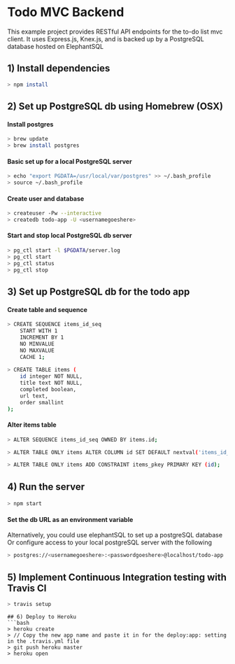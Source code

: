 # Todo MVC Backend

This example project provides RESTful API endpoints for the to-do list mvc client. 
It uses Express.js, Knex.js, and is backed up by a PostgreSQL database hosted on ElephantSQL

## 1) Install dependencies

``` bash
> npm install
```

## 2) Set up PostgreSQL db using Homebrew (OSX)
#### Install postgres
```bash
> brew update
> brew install postgres
```

#### Basic set up for a local PostgreSQL server
```bash
> echo "export PGDATA=/usr/local/var/postgres" >> ~/.bash_profile
> source ~/.bash_profile
```

#### Create user and database
```bash
> createuser -Pw --interactive
> createdb todo-app -U <usernamegoeshere>
```

#### Start and stop local PostgreSQL db server
```bash
> pg_ctl start -l $PGDATA/server.log
> pg_ctl start
> pg_ctl status
> pg_ctl stop
```
## 3) Set up PostgreSQL db for the todo app
#### Create table and sequence 

```bash
> CREATE SEQUENCE items_id_seq
    START WITH 1
    INCREMENT BY 1
    NO MINVALUE
    NO MAXVALUE
    CACHE 1;
    
> CREATE TABLE items (
    id integer NOT NULL,
    title text NOT NULL,
    completed boolean,
    url text,
    order smallint
);
```

#### Alter items table

```bash
> ALTER SEQUENCE items_id_seq OWNED BY items.id;

> ALTER TABLE ONLY items ALTER COLUMN id SET DEFAULT nextval('items_id_seq'::regclass);

> ALTER TABLE ONLY items ADD CONSTRAINT items_pkey PRIMARY KEY (id);
```

## 4) Run the server
#### 
```bash
> npm start
```
#### Set the db URL as an environment variable

Alternatively, you could use elephantSQL to set up a postgreSQL database
Or configure access to your local postgreSQL server with the following
```bash
> postgres://<usernamegoeshere>:<passwordgoeshere>@localhost/todo-app
```

## 5) Implement Continuous Integration testing with Travis CI

```bash
> travis setup 
```

```
## 6) Deploy to Heroku
```bash
> heroku create
> // Copy the new app name and paste it in for the deploy:app: setting in the .travis.yml file
> git push heroku master
> heroku open
```
